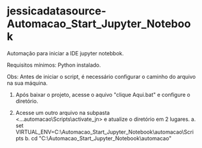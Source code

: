 # jessicadatasource-Automacao_Start_Jupyter_Notebook
Automação para iniciar a IDE jupyter notebbok.

Requisitos mínimos: 
Python instalado.


Obs: Antes de iniciar o script, é necessário configurar o caminho do arquivo na sua máquina.
1. Após baixar o projeto, acesse o aquivo "clique Aqui.bat" e configure o diretório.


2. Acesse um outro arquivo na subpasta <...automacao\Scripts\activate_jn> e atualize o diretório em 2 lugares.
   a. set VIRTUAL_ENV=C:\Automacao_Start_Jupyter_Notebook\automacao\Scripts
   b. cd "C:\Automacao_Start_Jupyter_Notebook\automacao"
